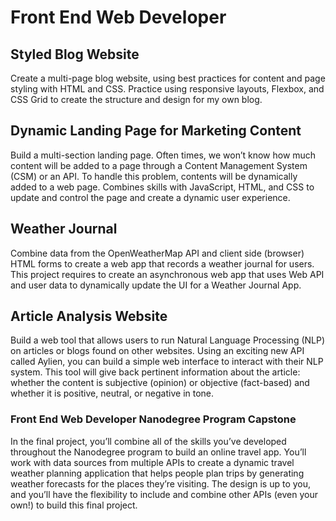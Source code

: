 # Front End Web Developer


## Styled Blog Website

Create a multi-page blog website, using best practices for content and page styling with HTML and CSS. Practice using responsive layouts, Flexbox, and CSS Grid to create the structure and design for my own blog.

## Dynamic Landing Page for Marketing Content

Build a multi-section landing page. Often times, we won’t know how much content will be added to a page through a Content Management System (CSM) or an API. To handle this problem, contents will be dynamically added to a web page. Combines skills with JavaScript, HTML, and CSS to update and control the page and create a dynamic user experience.

## Weather Journal

Combine data from the OpenWeatherMap API and client side (browser) HTML forms to create a web app that records a weather journal for users. This project requires to create an asynchronous web app that uses Web API and user data to dynamically update the UI for a Weather Journal App.

## Article Analysis Website

Build a web tool that allows users to run Natural Language Processing (NLP) on articles or blogs found on other websites. Using an exciting new API called Aylien, you can build a simple web interface to interact with their NLP system. This tool will give back pertinent information about the article: whether the content is subjective (opinion) or objective (fact-based) and whether it is positive, neutral, or negative in tone.

### Front End Web Developer Nanodegree Program Capstone

In the final project, you’ll combine all of the skills you’ve developed throughout the Nanodegree program to build an online travel app. You’ll work with data sources from multiple APIs to create a dynamic travel weather planning application that helps people plan trips by generating weather forecasts for the places they’re visiting. The design is up to you, and you’ll have the flexibility to include and combine other APIs (even your own!) to build this final project.

